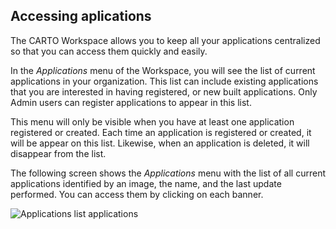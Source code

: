## Accessing aplications

The CARTO Workspace allows you to keep all your applications centralized so that you can access them quickly and easily.

In the *Applications* menu of the Workspace, you will see the list of current applications in your organization. This list can include existing applications that you are interested in having registered, or new built applications. Only Admin users can register applications to appear in this list.

This menu will only be visible when you have at least one application registered or created. Each time an application is registered or created, it will be appear on this list. Likewise, when an application is deleted, it will disappear from the list.

The following screen shows the *Applications* menu with the list of all current applications identified by an image, the name, and the last update performed. You can access them by clicking on each banner.

![Applications list applications](/img/cloud-native-workspace/applications/applications_list_applications.png)